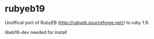 rubyeb19
========

Unoffical port of RubyEB (http://rubyeb.sourceforge.net/) to ruby 1.9.

libeb16-dev needed for install
